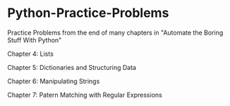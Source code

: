 # Python-Practice-Problems
Practice Problems from the end of many chapters in "Automate the Boring Stuff With Python"

Chapter 4: Lists

Chapter 5: Dictionaries and Structuring Data

Chapter 6: Manipulating Strings

Chapter 7: Patern Matching with Regular Expressions
